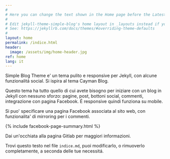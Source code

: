 ```yaml
---
#
# Here you can change the text shown in the Home page before the Latest Posts section.
#
# Edit jekyll-theme-simple-blog's home layout in _layouts instead if you wanna make some changes
# See: https://jekyllrb.com/docs/themes/#overriding-theme-defaults
#
layout: home
permalink: /indice.html
header:
  image: /assets/img/home-header.jpg
ref: home
lang: it
---
```


Simple Blog Theme e' un tema pulito e responsive per Jekyll, con alcune funzionalitá social. Si ispira al tema Cayman Blog.

Questo tema ha tutto quello di cui avete bisogno per iniziare con un blog in Jekyll con nessuno sforzo: pagine, post, bottoni social, commenti, integrazione con pagina Facebook. É responsive quindi funziona su mobile.

Si puo' specificare una pagina Facebook associata al sito web, con funzionalita' di mirroring per i commenti.

{% include facebook-page-summary.html %}

Dai un'occhiata alla pagina Gitlab per maggiori informazioni.

Trovi questo testo nel file `indice.md`, puoi modificarlo, o rimuoverlo completamente, a seconda delle tue necessitá.
